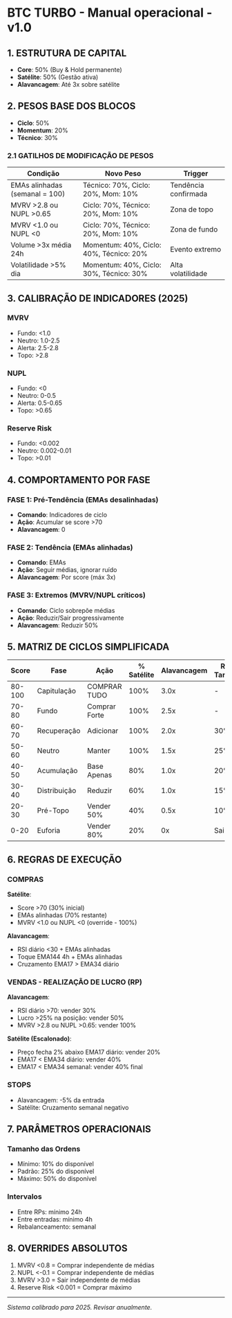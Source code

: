 # BTC TURBO - Manual operacional - v1.0

## 1. ESTRUTURA DE CAPITAL
- **Core**: 50% (Buy & Hold permanente)
- **Satélite**: 50% (Gestão ativa)
- **Alavancagem**: Até 3x sobre satélite

## 2. PESOS BASE DOS BLOCOS
- **Ciclo**: 50%
- **Momentum**: 20%
- **Técnico**: 30%

### 2.1 GATILHOS DE MODIFICAÇÃO DE PESOS

| Condição | Novo Peso | Trigger |
|----------|-----------|---------|
| EMAs alinhadas (semanal = 100) | Técnico: 70%, Ciclo: 20%, Mom: 10% | Tendência confirmada |
| MVRV >2.8 ou NUPL >0.65 | Ciclo: 70%, Técnico: 20%, Mom: 10% | Zona de topo |
| MVRV <1.0 ou NUPL <0 | Ciclo: 70%, Técnico: 20%, Mom: 10% | Zona de fundo |
| Volume >3x média 24h | Momentum: 40%, Ciclo: 40%, Técnico: 20% | Evento extremo |
| Volatilidade >5% dia | Momentum: 40%, Ciclo: 30%, Técnico: 30% | Alta volatilidade |

## 3. CALIBRAÇÃO DE INDICADORES (2025)

### MVRV
- Fundo: <1.0
- Neutro: 1.0-2.5
- Alerta: 2.5-2.8
- Topo: >2.8

### NUPL
- Fundo: <0
- Neutro: 0-0.5
- Alerta: 0.5-0.65
- Topo: >0.65

### Reserve Risk
- Fundo: <0.002
- Neutro: 0.002-0.01
- Topo: >0.01

## 4. COMPORTAMENTO POR FASE

### FASE 1: Pré-Tendência (EMAs desalinhadas)
- **Comando**: Indicadores de ciclo
- **Ação**: Acumular se score >70
- **Alavancagem**: 0

### FASE 2: Tendência (EMAs alinhadas)
- **Comando**: EMAs
- **Ação**: Seguir médias, ignorar ruído
- **Alavancagem**: Por score (máx 3x)

### FASE 3: Extremos (MVRV/NUPL críticos)
- **Comando**: Ciclo sobrepõe médias
- **Ação**: Reduzir/Sair progressivamente
- **Alavancagem**: Reduzir 50%

## 5. MATRIZ DE CICLOS SIMPLIFICADA

| Score | Fase | Ação | % Satélite | Alavancagem | RP Target |
|-------|------|------|------------|-------------|-----------|
| 80-100 | Capitulação | COMPRAR TUDO | 100% | 3.0x | - |
| 70-80 | Fundo | Comprar Forte | 100% | 2.5x | - |
| 60-70 | Recuperação | Adicionar | 100% | 2.0x | 30% |
| 50-60 | Neutro | Manter | 100% | 1.5x | 25% |
| 40-50 | Acumulação | Base Apenas | 80% | 1.0x | 20% |
| 30-40 | Distribuição | Reduzir | 60% | 1.0x | 15% |
| 20-30 | Pré-Topo | Vender 50% | 40% | 0.5x | 10% |
| 0-20 | Euforia | Vender 80% | 20% | 0x | Sair |

## 6. REGRAS DE EXECUÇÃO

### COMPRAS
**Satélite**:
- Score >70 (30% inicial)
- EMAs alinhadas (70% restante)
- MVRV <1.0 ou NUPL <0 (override - 100%)

**Alavancagem**:
- RSI diário <30 + EMAs alinhadas
- Toque EMA144 4h + EMAs alinhadas
- Cruzamento EMA17 > EMA34 diário

### VENDAS - REALIZAÇÃO DE LUCRO (RP)
**Alavancagem**:
- RSI diário >70: vender 30%
- Lucro >25% na posição: vender 50%
- MVRV >2.8 ou NUPL >0.65: vender 100%

**Satélite (Escalonado)**:
- Preço fecha 2% abaixo EMA17 diário: vender 20%
- EMA17 < EMA34 diário: vender 40%
- EMA17 < EMA34 semanal: vender 40% final

### STOPS
- Alavancagem: -5% da entrada
- Satélite: Cruzamento semanal negativo

## 7. PARÂMETROS OPERACIONAIS

### Tamanho das Ordens
- Mínimo: 10% do disponível
- Padrão: 25% do disponível
- Máximo: 50% do disponível

### Intervalos
- Entre RPs: mínimo 24h
- Entre entradas: mínimo 4h
- Rebalanceamento: semanal

## 8. OVERRIDES ABSOLUTOS
1. MVRV <0.8 = Comprar independente de médias
2. NUPL <-0.1 = Comprar independente de médias
3. MVRV >3.0 = Sair independente de médias
4. Reserve Risk <0.001 = Comprar máximo

---
*Sistema calibrado para 2025. Revisar anualmente.*